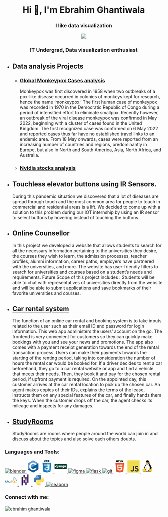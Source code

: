 <h1 align="center">Hi 👋, I'm Ebrahim Ghantiwala</h1>
<h3 align="center">I like data visualization </h3>
<center><img style="text-align:center" src="https://media1.giphy.com/media/DhstvI3zZ598Nb1rFf/giphy.gif?cid=ecf05e47emgq52b8an2yzvpe6z848ft0hmeufjge6cehl4cj&rid=giphy.gif&ct=g"/></center>
<h3 align="center">IT Undergrad, Data visualization enthusiast</h3>

<ul>
  <li><h2>Data analysis Projects</h2></li>
    <ul>
    <li><h3><a href='https://www.kaggle.com/code/ebrahimghantiwala/global-monkeypox-cases-analysis'>Global Monkeypox Cases analysis</a></h3></li>
      <p>Monkeypox was first discovered in 1958 when two outbreaks of a pox-like disease occurred in colonies of monkeys kept for research, hence the name ‘monkeypox.’ The first human case of monkeypox was recorded in 1970 in the Democratic Republic of Congo during a period of intensified effort to eliminate smallpox.
Recently however, an outbreak of the viral disease monkeypox was confirmed in May 2022, beginning with a cluster of cases found in the United Kingdom. The first recognized case was confirmed on 6 May 2022 and reported cases thus far have no established travel links to an endemic area. From 18 May onwards, cases were reported from an increasing number of countries and regions, predominantly in Europe, but also in North and South America, Asia, North Africa, and Australia.</p>
    <li><h3><a href='https://www.kaggle.com/code/ebrahimghantiwala/nvidia-stocks-analysis'>Nvidia stocks analysis</a></h3></li>
    </ul>
  <li><h2>Touchless elevator buttons using IR Sensors.</h2></li>
  <p>During this pandemic situation we discovered that a lot of diseases are spread through touch and the most common area for people to touch in commercial and residential areas is a lift. We decided to come up with a solution to this problem during our IOT internship by using an IR sensor to select buttons by hovering instead of touching the buttons.</p>
  <li><h2>Online Counsellor</h2></li>
  <p>In this project we developed a website that allows students to search for all the necessary information pertaining to the universities they desire, the courses they wish to learn, the admission processes, teacher profiles, alumni information, career paths, employers have partnered with the universities, and more.
The website has user-friendly filters to search for universities and courses based on a student’s needs and requirements.
Future Scope of this project includes :
Students will be able to chat with representatives of universities directly from the website and will be able to submit applications and save bookmarks of their favorite universities and courses.</p>
  <li><h2><a href="https://car-booking-system.000webhostapp.com/index.php">Car rental system</a></h2></li>
  <p>The function of an online car rental and booking system is to take inputs related to the user such as their email ID and password for login information. 
This web app administers the users’ account on the go. The frontend is very convenient for customers so they can quickly make bookings with you and see your news and promotions. The app also comes with a payment receipt generation towards the end of the rental transaction process. Users can make their payments towards the starting of the renting period, taking into consideration the number of hours the rental car would be booked for. If a driver decides to rent a car beforehand, they go to a car rental website or app and find a vehicle that meets their needs. Then, they book it and pay for the chosen rental period, if upfront payment is required. On the appointed day, this customer arrives at the car rental location to pick up the chosen car. An agent makes copies of their IDs, explains the terms of the lease, instructs them on any special features of the car, and finally hands them the keys. When the customer drops off the car, the agent checks its mileage and inspects for any damages.</p>
  <li><h2><a href="https://car-booking-system.000webhostapp.com/index.php">StudyRooms</a></h2></li>
  <p>StudyRooms are rooms where people around the world can join in and discuss about the topics and also solve each others doubts.</p>
</ul>

<h3 align="left">Languages and Tools:</h3>
<p align="left"> <a href="https://www.blender.org/" target="_blank" rel="noreferrer"> <img src="https://download.blender.org/branding/community/blender_community_badge_white.svg" alt="blender" width="40" height="40"/> </a> <a href="https://www.cprogramming.com/" target="_blank" rel="noreferrer"> <img src="https://raw.githubusercontent.com/devicons/devicon/master/icons/c/c-original.svg" alt="c" width="40" height="40"/> </a> <a href="https://www.w3schools.com/css/" target="_blank" rel="noreferrer"> <img src="https://raw.githubusercontent.com/devicons/devicon/master/icons/css3/css3-original-wordmark.svg" alt="css3" width="40" height="40"/> </a> <a href="https://www.djangoproject.com/" target="_blank" rel="noreferrer"> <img src="https://raw.githubusercontent.com/devicons/devicon/master/icons/django/django-original.svg" alt="django" width="40" height="40"/> </a> <a href="https://www.figma.com/" target="_blank" rel="noreferrer"> <img src="https://www.vectorlogo.zone/logos/figma/figma-icon.svg" alt="figma" width="40" height="40"/> </a> <a href="https://flask.palletsprojects.com/" target="_blank" rel="noreferrer"> <img src="https://www.vectorlogo.zone/logos/pocoo_flask/pocoo_flask-icon.svg" alt="flask" width="40" height="40"/> </a> <a href="https://git-scm.com/" target="_blank" rel="noreferrer"> <img src="https://www.vectorlogo.zone/logos/git-scm/git-scm-icon.svg" alt="git" width="40" height="40"/> </a> <a href="https://www.w3.org/html/" target="_blank" rel="noreferrer"> <img src="https://raw.githubusercontent.com/devicons/devicon/master/icons/html5/html5-original-wordmark.svg" alt="html5" width="40" height="40"/> </a> <a href="https://developer.mozilla.org/en-US/docs/Web/JavaScript" target="_blank" rel="noreferrer"> <img src="https://raw.githubusercontent.com/devicons/devicon/master/icons/javascript/javascript-original.svg" alt="javascript" width="40" height="40"/> </a> <a href="https://www.linux.org/" target="_blank" rel="noreferrer"> <img src="https://raw.githubusercontent.com/devicons/devicon/master/icons/linux/linux-original.svg" alt="linux" width="40" height="40"/> </a> <a href="https://www.mysql.com/" target="_blank" rel="noreferrer"> <img src="https://raw.githubusercontent.com/devicons/devicon/master/icons/mysql/mysql-original-wordmark.svg" alt="mysql" width="40" height="40"/> </a> <a href="https://pandas.pydata.org/" target="_blank" rel="noreferrer"> <img src="https://raw.githubusercontent.com/devicons/devicon/2ae2a900d2f041da66e950e4d48052658d850630/icons/pandas/pandas-original.svg" alt="pandas" width="40" height="40"/> </a> <a href="https://www.python.org" target="_blank" rel="noreferrer"> <img src="https://raw.githubusercontent.com/devicons/devicon/master/icons/python/python-original.svg" alt="python" width="40" height="40"/> </a> <a href="https://seaborn.pydata.org/" target="_blank" rel="noreferrer"> <img src="https://seaborn.pydata.org/_images/logo-mark-lightbg.svg" alt="seaborn" width="40" height="40"/> </a> </p>

<h3 align="left">Connect with me:</h3>
<p align="left">
<a href="https://linkedin.com/in/ebrahim ghantiwala" target="blank"><img align="center" src="https://raw.githubusercontent.com/rahuldkjain/github-profile-readme-generator/master/src/images/icons/Social/linked-in-alt.svg" alt="ebrahim ghantiwala" height="30" width="40" /></a>
</p>

